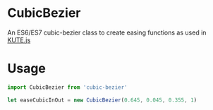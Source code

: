# CubicBezier
An ES6/ES7 cubic-bezier class to create easing functions as used in [KUTE.js](https://github.com/thednp/kute.js)

# Usage
```js
import CubicBezier from 'cubic-bezier'

let easeCubicInOut = new CubicBezier(0.645, 0.045, 0.355, 1)
```
